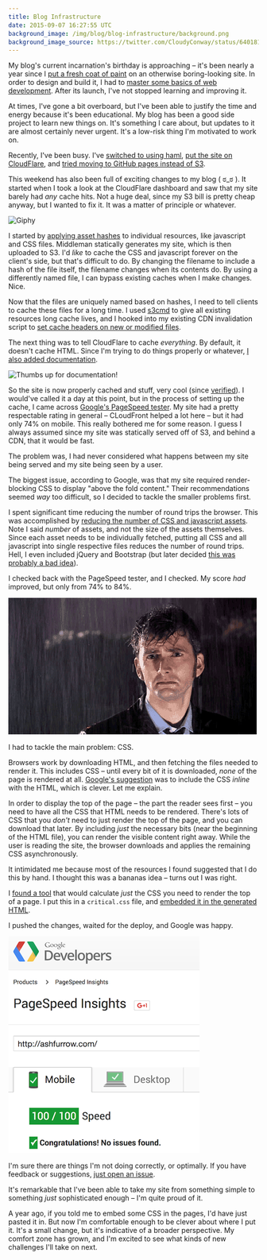 ```yaml
---
title: Blog Infrastructure
date: 2015-09-07 16:27:55 UTC
background_image: /img/blog/blog-infrastructure/background.png
background_image_source: https://twitter.com/CloudyConway/status/640181721326059520
---
```


My blog's current incarnation's birthday is approaching – it's been nearly a year since I [put a fresh coat of paint](http://ashfurrow.com/blog/fresh-coat-of-paint/) on an otherwise boring-looking site. In order to design and build it, I had to [master some basics of web development](http://ashfurrow.com/blog/blog-transition-retrospective/). After its launch, I've not stopped learning and improving it.

At times, I've gone a bit overboard, but I've been able to justify the time and energy because it's been educational. My blog has been a good side project to learn new things on. It's something I care about, but updates to it are almost certainly never urgent. It's a low-risk thing I'm motivated to work on.

<!-- more -->

Recently, I've been busy. I've [switched to using haml](https://github.com/ashfurrow/blog/pull/124), [put the site on CloudFlare](https://github.com/ashfurrow/blog/pull/132), and [tried moving to GitHub pages instead of S3](https://github.com/ashfurrow/blog/tree/archive-gh-pages).

This weekend has also been full of exciting changes to my blog ( ಠ_ಠ ). It started when I took a look at the CloudFlare dashboard and saw that my site barely had *any* cache hits. Not a huge deal, since my S3 bill is pretty cheap anyway, but I wanted to fix it. It was a matter of principle or whatever.

![Giphy](http://media4.giphy.com/media/14uycovNIQpFf2/giphy.gif)

I started by [applying asset hashes](https://github.com/ashfurrow/blog/commit/77ae72d62b95d20055707f818a39b18715cab003) to individual resources, like javascript and CSS files. Middleman statically generates my site, which is then uploaded to S3. I'd _like_ to cache the CSS and javascript forever on the client's side, but that's difficult to do. By changing the filename to include a hash of the file itself, the filename changes when its contents do. By using a differently named file, I can bypass existing caches when I make changes. Nice. 

Now that the files are uniquely named based on hashes, I need to tell clients to cache these files for a long time. I used [s3cmd](https://github.com/s3tools/s3cmd) to give all existing resources long cache lives, and I hooked into my existing CDN invalidation script to [set cache headers on new or modified files](https://github.com/ashfurrow/blog/blob/78b0313fb131fb325f81dc60ad456cf1c69261a6/config.rb#L95-L105). 

The next thing was to tell CloudFlare to cache _everything_. By default, it doesn't cache HTML. Since I'm trying to do things properly or whatever, [I also added documentation](https://github.com/ashfurrow/blog/commit/eba80f4be5d3e33b83550a9441a291bc7a01b3d3#diff-04c6e90faac2675aa89e2176d2eec7d8R62). 

![Thumbs up for documentation!](http://media1.giphy.com/media/vtVpHbnPi9TLa/giphy.gif)

So the site is now properly cached and stuff, very cool (since [verified](https://twitter.com/ashfurrow/status/640877854478217216)). I would've called it a day at this point, but in the process of setting up the cache, I came across [Google's PageSpeed tester](https://developers.google.com/speed/pagespeed/insights/). My site had a pretty respectable rating in general – CLoudFront helped a lot here – but it had only 74% on mobile. This really bothered me for some reason. I guess I always assumed since my site was statically served off of S3, and behind a CDN, that it would be fast. 

The problem was, I had never considered what happens between my site being served and my site being seen by a user. 

The biggest issue, according to Google, was that my site required render-blocking CSS to display "above the fold content." Their recommendations seemed _way_ too difficult, so I decided to tackle the smaller problems first.

I spent significant time reducing the number of round trips the browser. This was accomplished by [reducing the number of CSS and javascript assets](https://github.com/ashfurrow/blog/commit/55a87af4381cbd38526e3dd38ec953446679e5f0). Note I said _number_ of assets, and not the size of the assets themselves. Since each asset needs to be individually fetched, putting all CSS and all javascript into single respective files reduces the number of round trips. Hell, I even included jQuery and Bootstrap (but later decided [this was probably a bad idea](https://github.com/ashfurrow/blog/commit/6371865b135fea464fc3233fb64027fce9ab4fe8)).

I checked back with the PageSpeed tester, and I checked. My score _had_ improved, but only from 74% to 84%. 

![Sadness](/img/blog/blog-infrastructure/sad.gif)

I had to tackle the main problem: CSS.

Browsers work by downloading HTML, and then fetching the files needed to render it. This includes CSS – until every bit of it is downloaded, _none_ of the page is rendered at all. [Google's suggestion](https://developers.google.com/speed/docs/insights/OptimizeCSSDelivery) was to include the CSS _inline_ with the HTML, which is clever. Let me explain. 

In order to display the top of the page – the part the reader sees first – you need to have all the CSS that HTML needs to be rendered. There's lots of CSS that you _don't_ need to just render the top of the page, and you can download that later. By including _just_ the necessary bits (near the beginning of the HTML file), you can render the visible content right away. While the user is reading the site, the browser downloads and applies the remaining CSS asynchronously.

It intimidated me because most of the resources I found suggested that I do this by hand. I thought this was a bananas idea – turns out I was right.

I [found a tool](https://jonassebastianohlsson.com/criticalpathcssgenerator/) that would calculate _just_ the CSS you need to render the top of a page. I put this in a `critical.css` file, and [embedded it in the generated HTML](https://github.com/ashfurrow/blog/commit/22eb6cb5d05e2aceb698c7e2ce5021272b7d1055#diff-b23996f3eeec7cadc058b2c068e47082R8). 

I pushed the changes, waited for the deploy, and Google was happy. 

![A perfect score.](/img/blog/blog-infrastructure/results.png)

I'm sure there are things I'm not doing correctly, or optimally. If you have feedback or suggestions, [just open an issue](https://github.com/ashfurrow/blog/issues/new).

It's remarkable that I've been able to take my site from something simple to something _just_ sophisticated enough – I'm quite proud of it. 

A year ago, if you told me to embed some CSS in the pages, I'd have just pasted it in. But now I'm comfortable enough to be clever about where I put it. It's a small change, but it's indicative of a broader perspective. My comfort zone has grown, and I'm excited to see what kinds of new challenges I'll take on next. 
